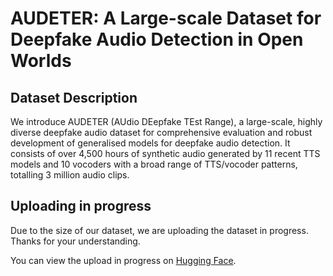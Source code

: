 # AUDETER: A Large-scale Dataset for Deepfake Audio Detection in Open Worlds

## Dataset Description

We introduce AUDETER (AUdio DEepfake TEst Range), a large-scale, highly diverse deepfake audio dataset for comprehensive evaluation and robust development of generalised models for deepfake audio detection. It consists of over 4,500 hours of synthetic audio generated by 11 recent TTS models and 10 vocoders with a broad range of TTS/vocoder patterns, totalling 3 million audio clips.

## Uploading in progress
Due to the size of our dataset, we are uploading the dataset in progress. Thanks for your understanding.

You can view the upload in progress on [Hugging Face](https://huggingface.co/datasets/wqz995/AUDETER).
